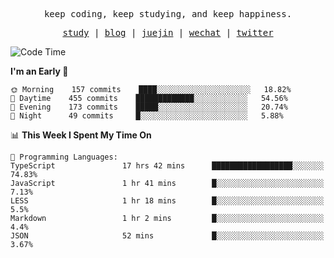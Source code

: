 <p align="center">
  <samp>
    <span>keep coding, keep studying, and keep happiness.</span>
  </samp>
</p>

<p align="center">
  <samp>
    <a href="https://github.com/ouduidui/fe-study">study</a> |
    <a href="https://ouduidui.cn">blog</a>  |
    <a href="https://juejin.cn/user/4309700183594366">juejin</a> |
    <a href="https://user-images.githubusercontent.com/54696834/165071004-6509e3f2-90c3-448c-9d92-3da42b0c2021.jpeg">wechat</a> |
    <a href="https://twitter.com/ouduidui">twitter</a>
  </samp>
</p>

<!--START_SECTION:waka-->
![Code Time](http://img.shields.io/badge/Code%20Time-0%20secs-blue)

**I'm an Early 🐤** 

```text
🌞 Morning    157 commits    ████░░░░░░░░░░░░░░░░░░░░░   18.82% 
🌆 Daytime    455 commits    █████████████░░░░░░░░░░░░   54.56% 
🌃 Evening    173 commits    █████░░░░░░░░░░░░░░░░░░░░   20.74% 
🌙 Night      49 commits     █░░░░░░░░░░░░░░░░░░░░░░░░   5.88%

```


📊 **This Week I Spent My Time On** 

```text
💬 Programming Languages: 
TypeScript               17 hrs 42 mins      ██████████████████░░░░░░░   74.83% 
JavaScript               1 hr 41 mins        █░░░░░░░░░░░░░░░░░░░░░░░░   7.13% 
LESS                     1 hr 18 mins        █░░░░░░░░░░░░░░░░░░░░░░░░   5.5% 
Markdown                 1 hr 2 mins         █░░░░░░░░░░░░░░░░░░░░░░░░   4.4% 
JSON                     52 mins             █░░░░░░░░░░░░░░░░░░░░░░░░   3.67%

```


<!--END_SECTION:waka-->
